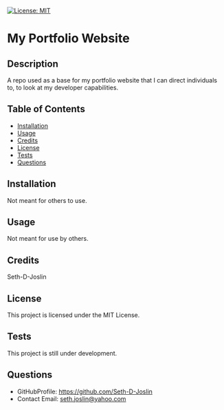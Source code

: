 [![License: MIT](https://img.shields.io/badge/License-MIT-yellow.svg)](https://opensource.org/licenses/MIT)
# My Portfolio Website
  ## Description
  A repo used as a base for my portfolio website that I can direct individuals to, to look at my developer capabilities.
  ## Table of Contents
  - [Installation](#installation)
  - [Usage](#usage)
  - [Credits](#credits)
  - [License](#license)
  - [Tests](#tests)
  - [Questions](#questions)
  ## Installation
  Not meant for others to use.
  ## Usage
  Not meant for use by others.
  ## Credits
  Seth-D-Joslin
  ## License
  
This project is licensed under the MIT License.

  ## Tests
  This project is still under development.
  ## Questions
  * GitHubProfile: https://github.com/Seth-D-Joslin
  * Contact Email: seth.joslin@yahoo.com